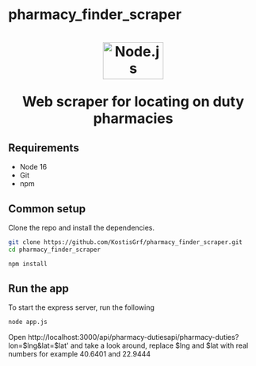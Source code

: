 # pharmacy_finder_scraper

<a href="https://nodejs.org/en/" id="logo">
<h1 align="center">
        <img src="https://nodejs.org/static/images/logo.svg" alt="Node.js" width="122" height="75">
      </a>

Web scraper for locating on duty pharmacies

## Requirements

* Node 16
* Git
* npm



## Common setup

Clone the repo and install the dependencies.

```bash
git clone https://github.com/KostisGrf/pharmacy_finder_scraper.git
cd pharmacy_finder_scraper
```

```bash
npm install
```

## Run the app

To start the express server, run the following

```bash
node app.js
```

Open http://localhost:3000/api/pharmacy-dutiesapi/pharmacy-duties?lon=$lng&lat=$lat' and take a look around,
replace $lng and $lat with real numbers for example 40.6401 and 22.9444